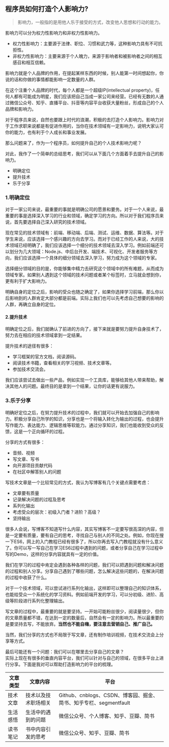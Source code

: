## 程序员如何打造个人影响力?

> 影响力，一般指的是用他人乐于接受的方式，改变他人思想和行动的能力。

影响力可以分为权力性影响力和非权力性影响力。  

* 权力性影响力：主要源于法律、职位、习惯和武力等，这种影响力具有不可抗拒性。  
* 非权力性影响力：主要来源于个人魄力，来源于影响者和被影响者之间的相互感召和相互信赖。

影响力就是个人品牌的作用，在提起某样东西的时候，别人能第一时间想起你，你说的话和你做的事情都能影响一定数量的人群。

在这个注重个人品牌的时代，每个人都是一个超级IP(intellectual property)，任何人都有可能成为明星，我们应该把自己当成一家公司来经营。已经有无数的人通过微信公众号、知乎、直播平台、抖音等内容平台收获大量粉丝，形成自己的个人品牌和影响力。

对于程序员来说，自然也要跟上时代的浪潮，积极的去打造个人影响力。影响力对于工作求职来说都是有促进作用的，当你在技术领域有一定影响力，说明大家认可你的能力，也有利于个人成长和事业发展。

那么问题来了，作为一个程序员，如何提升自己的个人技术影响力呢？  

对此，我作了一个简单的总结思考，我们可以从下面几个方面着手去提升自己的影响力。

* 明确定位
* 提升技术
* 乐于分享

### 1.明确定位
对于一家公司来说，最重要的事就是明确公司的愿景和要务。对于一个人来说，最重要的事是选择深入学习的行业和领域，确定学习的方向。所以对于我们程序员来说，首先要选择自己深入研究的技术领域。  

现在常见的技术领域有：前端、移动端、后端、测试、运维、数据、算法等。对于学生来说，应该选择一个感兴趣的方向去学习。而对于已经工作的人来说，大的技术领域已经明确了，我们应该选择一个细分的技术领域去深入学习。例如前端还可以划分为几大领域：Node.js、中后台开发、端技术、可视化、开发者服务等方向，我们应该选择一个具体的细分领域去深入学习，努力成为这个领域的专家。  

选择细分领域的目的是，你能够集中精力去研究这个领域中的所有难题，从而成为领域专家。如果别人遇到这个领域的技术问题或者某个标签时，立马就会想到你，更有利于扩大影响力。

明确自身的定位之后，影响的受众也随之确定了，如果你选择学习前端，那么你以后影响到的人群肯定大部分都是前端。实际上我们也可以先考虑自己想要的影响的人群，再确立自身的定位。

#### 2.提升技术
明确定位之后，我们就确认了前进的方向了，接下来就是要努力提升自身技术了，努力去在相应的技术领域拿到一定结果。

提升技术的途径有很多：  

* 学习框架的官方文档，阅读源码。
* 阅读技术书籍，查看相关的学习视频、技术文章等。
* 参加技术交流会。

我们应该尝试去做出一些产品，例如实现一个工具库，能够给其他人带来帮助，解决其他人的问题。最终目的是拿到一个结果，让你的话更有说服力。

### 3.乐于分享
明确好定位之后，在努力提升技术的过程中，我们就可以开始去加强自己的影响力。积极分享自己所学的知识，分享也是一个将输入转化为输出的过程，也会提升写作能力、表达能力、逻辑思维等软能力。通过分享知识，我们也能收到受众的反馈，这是一个正向循环的过程。

分享的方式有很多：

* 音频、视频
* 写文章、写书
* 向开源项目贡献代码
* 在社区中解答别人的问题

写技术文章是一个比较常见的方式，我认为写博客有几个关键点需要考虑：

* 文章要有质量
* 记录解决问题的过程及思考
* 系列化输出
* 考虑受众的层次：初级入门者？进阶？高级？
* 坚持输出

很多人会说，写博客不知道写什么内容，其实写博客不一定要写很高深的内容，但是一定要有质量，要有自己的思考，寻找自己与别人的不同之处。例如，你现在搜一下ES6，网上的入门教程已经有很多了，所以你再去写入门教程就没有什么意义了。你可以写一写自己在学习ES6过程中遇到的问题，或者分享自己在学习过程中写的Demo，这样的分享内容就具有一定的价值。

我们在学习的过程中肯定会遇到各种各样的问题，我们可以把遇到问题和解决问题的过程和别人分享。分享自己遇到了哪些问题，怎么解决这些问题的，在解决问题的过程中收获了什么。

对于一个技术领域，可以尝试进行系列化输出，这样即可以整理自己的知识体系，也能给受众一个系统化的学习资料。例如前端开发的学习，可以分初级、进阶、高级等阶段进行系列化整理输出。

写文章的过程中，最重要的就是要坚持。一开始可能粉丝很少，阅读量很少，但你的文章质量都不错，在达到一定的数量后，自然会有一定的影响力。所以最重要的是要坚持去写，不能放弃。**当然也不能自嗨，要注意去营销自己、推广自己。**

当然，我们分享的方式也不局限于写文章，还有制作培训视频，在技术交流会上分享等方式。

最后可能还有一个问题：我们可以在哪里去分享自己的文章？  
实际上现在有很多的垂直内容平台，我们可以针对与自己的领域，在很多平台上进行分享。下面是我对可以帮助打造影响力的平台的梳理。

| 文章类型| 文章内容 | 平台 |
| --- | --- | --- |
| 技术文章 | 技术以及技术职场相关 | Github、cnblogs、CSDN、博客园、掘金、简书、知乎专栏、segmentfault |
| 生活感悟 | 生活中的遇到的问题 | 微信公众号、个人博客、知乎、豆瓣、简书 |
| 读书笔记 | 书中内容引发的思考 | 微信公众号、知乎、豆瓣、简书 |
